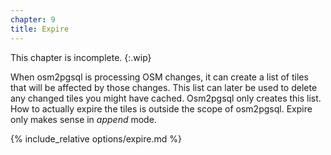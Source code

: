 ```yaml
---
chapter: 9
title: Expire
---
```


This chapter is incomplete.
{:.wip}

When osm2pgsql is processing OSM changes, it can create a list of tiles that
will be affected by those changes. This list can later be used to delete any
changed tiles you might have cached. Osm2pgsql only creates this list. How
to actually expire the tiles is outside the scope of osm2pgsql. Expire only
makes sense in *append* mode.

{% include_relative options/expire.md %}
